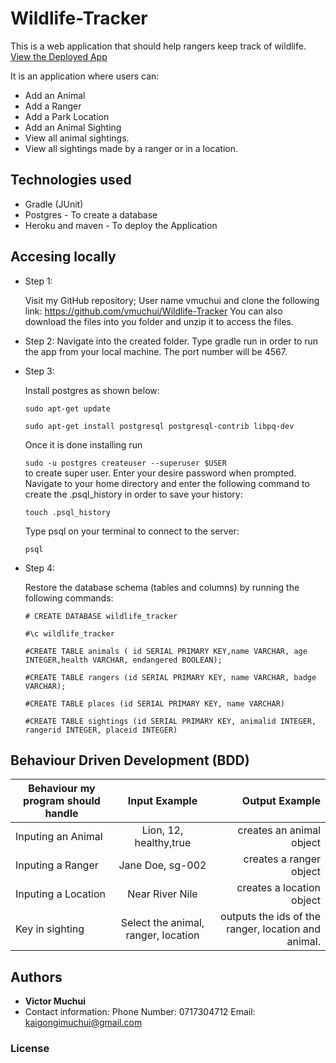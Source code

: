 # Wildlife-Tracker

This is a web application that should help rangers keep track of wildlife.
[View the Deployed App](https://animals-wildlife.herokuapp.com/ )



It is an application where users can:

* Add an Animal
* Add a Ranger
* Add a Park Location
* Add an Animal Sighting
* View all animal sightings.
* View all sightings made by a ranger or in a location.

## Technologies used

* Gradle (JUnit)
* Postgres - To create a database
* Heroku and maven - To deploy the Application

## Accesing locally
 


* Step 1:

  Visit my GitHub repository; User name vmuchui and clone the following link: https://github.com/vmuchui/Wildlife-Tracker
  You can also download the files into you folder and unzip it to access the files.

* Step 2:
  Navigate into the created folder.
  Type gradle run in order to run the app from your local machine. The port number will be 4567.

* Step 3:

  Install postgres as shown below:  

  ``sudo apt-get update``

  ``sudo apt-get install postgresql postgresql-contrib libpq-dev``    

  Once it is done installing run  

  ``sudo -u postgres createuser --superuser $USER``  
  to create  super user. Enter your desire password when prompted. 
  Navigate to your home directory and enter the following command to create the .psql_history in order to save your history:  

  ``touch .psql_history``    

  Type psql on your terminal to connect to the server:  

  ``psql``  

* Step 4:  

  Restore the database schema (tables and columns) by running the following commands:  

  ``# CREATE DATABASE wildlife_tracker``  

  ``#\c wildlife_tracker``

  ``#CREATE TABLE animals ( id SERIAL PRIMARY KEY,name VARCHAR, age INTEGER,health VARCHAR, endangered BOOLEAN);``

  ``#CREATE TABLE rangers (id SERIAL PRIMARY KEY, name VARCHAR, badge VARCHAR);``

  ``#CREATE TABLE places (id SERIAL PRIMARY KEY, name VARCHAR)``
  
  ``#CREATE TABLE sightings (id SERIAL PRIMARY KEY, animalid INTEGER, rangerid INTEGER, placeid INTEGER)``


## Behaviour Driven Development (BDD)

|Behaviour my program should handle	           |    Input Example	                 |       Output Example         |
|----------------------------------------------|:-----------------------------------:|-----------------------------:|       
|Inputing an Animal                  |    Lion, 12, healthy,true                           |  creates an animal object           |
|Inputing a Ranger                  |    Jane Doe, sg-002                           |  creates a ranger object           |    
|Inputing a Location                  |    Near River Nile                           |  creates a location object           |    
|Key in sighting                     |     Select the animal, ranger, location      |    outputs the ids of the ranger, location and animal.     |


## Authors

* **Victor Muchui** 
* Contact information: Phone Number: 0717304712 Email: kaigongimuchui@gmail.com


### License
